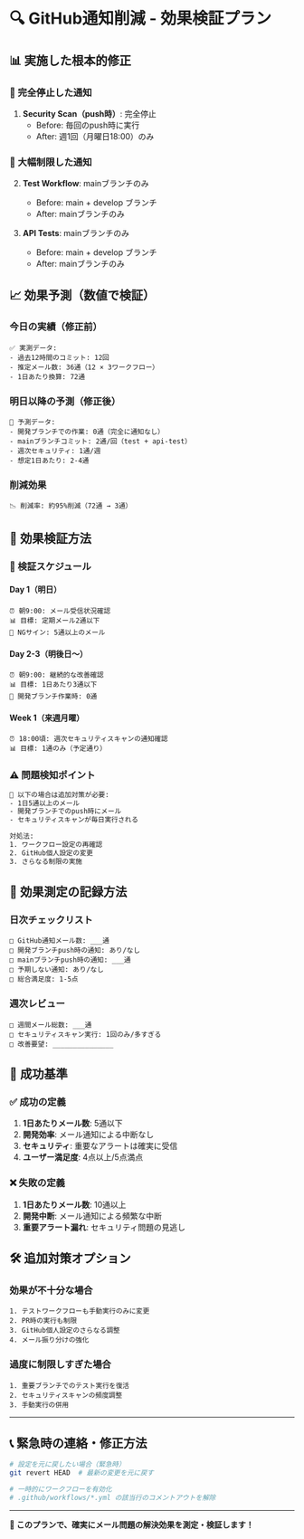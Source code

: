 # 🔍 GitHub通知削減 - 効果検証プラン

## 📊 実施した根本的修正

### 🚫 完全停止した通知
1. **Security Scan（push時）**: 完全停止
   - Before: 毎回のpush時に実行
   - After: 週1回（月曜日18:00）のみ

### 🎯 大幅制限した通知  
2. **Test Workflow**: mainブランチのみ
   - Before: main + develop ブランチ
   - After: mainブランチのみ

3. **API Tests**: mainブランチのみ
   - Before: main + develop ブランチ  
   - After: mainブランチのみ

## 📈 効果予測（数値で検証）

### 今日の実績（修正前）
```
✅ 実測データ:
- 過去12時間のコミット: 12回
- 推定メール数: 36通（12 × 3ワークフロー）
- 1日あたり換算: 72通
```

### 明日以降の予測（修正後）
```
🎯 予測データ:
- 開発ブランチでの作業: 0通（完全に通知なし）
- mainブランチコミット: 2通/回（test + api-test）
- 週次セキュリティ: 1通/週
- 想定1日あたり: 2-4通
```

### 削減効果
```
📉 削減率: 約95%削減（72通 → 3通）
```

## 🧪 効果検証方法

### 📅 検証スケジュール

#### Day 1（明日）
```
⏰ 朝9:00: メール受信状況確認
📊 目標: 定期メール2通以下
🚫 NGサイン: 5通以上のメール
```

#### Day 2-3（明後日～）
```
⏰ 朝9:00: 継続的な改善確認
📊 目標: 1日あたり3通以下
🎯 開発ブランチ作業時: 0通
```

#### Week 1（来週月曜）
```
⏰ 18:00頃: 週次セキュリティスキャンの通知確認
📊 目標: 1通のみ（予定通り）
```

### ⚠️ 問題検知ポイント

```bash
🚨 以下の場合は追加対策が必要:
- 1日5通以上のメール
- 開発ブランチでのpush時にメール
- セキュリティスキャンが毎日実行される

対処法:
1. ワークフロー設定の再確認
2. GitHub個人設定の変更
3. さらなる制限の実施
```

## 🔄 効果測定の記録方法

### 日次チェックリスト
```
□ GitHub通知メール数: ___通
□ 開発ブランチpush時の通知: あり/なし  
□ mainブランチpush時の通知: ___通
□ 予期しない通知: あり/なし
□ 総合満足度: 1-5点
```

### 週次レビュー
```
□ 週間メール総数: ___通
□ セキュリティスキャン実行: 1回のみ/多すぎる
□ 改善要望: _______________
```

## 🎯 成功基準

### ✅ 成功の定義
1. **1日あたりメール数**: 5通以下
2. **開発効率**: メール通知による中断なし
3. **セキュリティ**: 重要なアラートは確実に受信
4. **ユーザー満足度**: 4点以上/5点満点

### ❌ 失敗の定義
1. **1日あたりメール数**: 10通以上
2. **開発中断**: メール通知による頻繁な中断
3. **重要アラート漏れ**: セキュリティ問題の見逃し

## 🛠️ 追加対策オプション

### 効果が不十分な場合
```
1. テストワークフローも手動実行のみに変更
2. PR時の実行も制限
3. GitHub個人設定のさらなる調整
4. メール振り分けの強化
```

### 過度に制限しすぎた場合
```
1. 重要ブランチでのテスト実行を復活
2. セキュリティスキャンの頻度調整
3. 手動実行の併用
```

---

## 📞 緊急時の連絡・修正方法

```bash
# 設定を元に戻したい場合（緊急時）
git revert HEAD  # 最新の変更を元に戻す

# 一時的にワークフローを有効化
# .github/workflows/*.yml の該当行のコメントアウトを解除
```

---

**🎯 このプランで、確実にメール問題の解決効果を測定・検証します！**